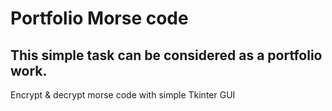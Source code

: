 # Portfolio Morse code
## This simple task can be considered as a portfolio work.
Encrypt &amp; decrypt morse code with simple Tkinter GUI
